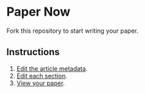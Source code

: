 # Paper Now

Fork this repository to start writing your paper.

## Instructions

1. [Edit the article metadata](index.md).
1. [Edit each section](_sections).
1. [View your paper](paper-now).
